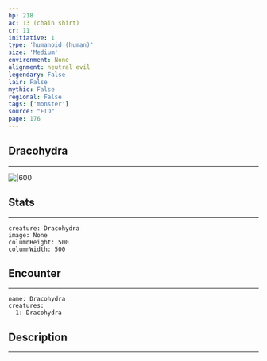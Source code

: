 ```yaml
---
hp: 218
ac: 13 (chain shirt)
cr: 11
initiative: 1
type: 'humanoid (human)'    
size: 'Medium'
environment: None
alignment: neutral evil
legendary: False
lair: False
mythic: False
regional: False
tags: ['monster']
source: "FTD"
page: 176
---
```


## Dracohydra
---

![|600](D:/Program%20Files/5e.tools/img/bestiary/FTD/Dracohydra.webp)

## Stats
---

```statblock
creature: Dracohydra
image: None
columnHeight: 500
columnWidth: 500
```

## Encounter
---

```encounter-table
name: Dracohydra
creatures:
- 1: Dracohydra
```

## Description
---




